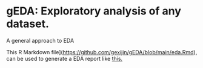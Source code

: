 # gEDA: Exploratory analysis of any dataset.
A general approach to EDA

This R Markdown file](https://github.com/gexijin/gEDA/blob/main/eda.Rmd), can be used to generate a EDA report like [this.](https://htmlpreview.github.io/?https://github.com/gexijin/gEDA/blob/main/example_report.html)
